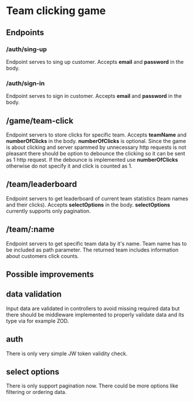 # Team clicking game

## Endpoints
### /auth/sing-up
Endpoint serves to sing up customer. Accepts **email** and **password** in the body.

### /auth/sign-in
Endpoint serves to sign in customer. Accepts **email** and **password** in the body.

## /game/team-click
Endpoint servers to store clicks for specific team. Accepts **teamName** and **numberOfClicks** in the body.
**numberOfClicks** is optional. Since the game is about clicking and server spammed by unnecessary http requests
is not pleasant there should be option to debounce the clicking so it can be sent as 1 http request. If the debounce is implemented
use **numberOfClicks** otherwise do not specify it and click is counted as 1.

## /team/leaderboard
Endpoint servers to get leaderboard of current team statistics (team names and their clicks). Accepts **selectOptions** in the body.
**selectOptions** currently supports only pagination.

## /team/:name
Endpoint servers to get specific team data by it's name. Team name has to be included as path parameter.
The returned team includes information about customers click counts.


## Possible improvements

## data validation
Input data are validated in controllers to avoid missing required data
but there should be middleware implemented to properly validate data and its type via for example ZOD.

## auth
There is only very simple JW token validity check.

## select options
There is only support pagination now. There could be more options like filtering or ordering data.
